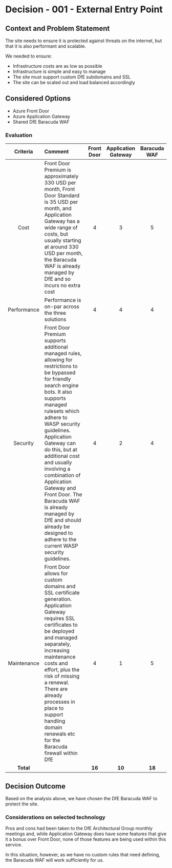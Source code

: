 # Decision - 001 - External Entry Point

## Context and Problem Statement

The site needs to ensure it is protected against threats on the internet, but that it is also performant and scalable.

We needed to ensure:

* Infrastructure costs are as low as possible
* Infrastructure is simple and easy to manage
* The site must support custom DfE subdomains and SSL
* The site can be scaled out and load balanced accordingly

## Considered Options

* Azure Front Door
* Azure Application Gateway
* Shared DfE Baracuda WAF

### Evaluation

|  Criteria   | Comment                                                                                                                                                                                                                                                                                                                                                                                                                                                                     | Front Door | Application Gateway | Baracuda WAF |
|:-----------:|:----------------------------------------------------------------------------------------------------------------------------------------------------------------------------------------------------------------------------------------------------------------------------------------------------------------------------------------------------------------------------------------------------------------------------------------------------------------------------|:----------:|:-------------------:|:------------:|
|    Cost     | Front Door Premium is approximately 330 USD per month, Front Door Standard is 35 USD per month, and Application Gateway has a wide range of costs, but usually starting at around 330 USD per month, the Baracuda WAF is already managed by DfE and so incurs no extra cost                                                                                                                                                                                                 |     4      |          3          |      5       |
| Performance | Performance is on-par across the three solutions                                                                                                                                                                                                                                                                                                                                                                                                                            |     4      |          4          |      4       |
|  Security   | Front Door Premium supports additional managed rules, allowing for restrictions to be bypassed for friendly search engine bots. It also supports managed rulesets which adhere to WASP security guidelines. Application Gateway can do this, but at additional cost and usually involving a combination of Application Gateway and Front Door. The Baracuda WAF is already managed by DfE and should already be designed to adhere to the current WASP security guidelines. |     4      |          2          |      4       |
| Maintenance | Front Door allows for custom domains and SSL certificate generation. Application Gateway requires SSL certificates to be deployed and managed separately, increasing maintenance costs and effort, plus the risk of missing a renewal. There are already processes in place to support handling domain renewals etc for the Baracuda firewall within DfE                                                                                                                    |     4      |          1          |      5       |
|  **Total**  |                                                                                                                                                                                                                                                                                                                                                                                                                                                                             |   **16**   |       **10**        |     **18**   |

## Decision Outcome

Based on the analysis above, we have chosen the DfE Baracuda WAF to protect the site.

### Considerations on selected technology

Pros and cons had been taken to the DfE Architectural Group monthly meetings and, while Application Gateway does have some features that give it a bonus over Front Door, none of those features are being used within this service.

In this situation, however, as we have no custom rules that need defining, the Baracuda WAF will work sufficiently for us.
